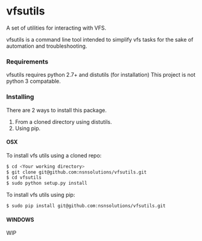 # vfsutils
A set of utilities for interacting with VFS.

vfsutils is a command line tool intended to simplify vfs tasks for the sake of
automation and troubleshooting. 

### Requirements

vfsutils requires python 2.7+ and distutils (for installation)
This project is not python 3 compatable.

### Installing
There are 2 ways to install this package.

1. From a cloned directory using distutils.
2. Using pip.

#### OSX
To install vfs utils using a cloned repo:
```bash
$ cd <Your working directory>
$ git clone git@github.com:nsnsolutions/vfsutils.git
$ cd vfsutils
$ sudo python setup.py install
```

To install vfs utils using pip:
```bash
$ sudo pip install git@github.com:nsnsolutions/vfsutils.git
```

#### WINDOWS
WIP
